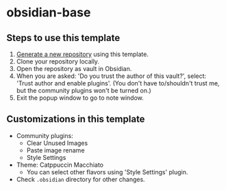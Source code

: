 # obsidian-base

## Steps to use this template
1. [Generate a new repository](https://github.com/jarp0l/obsidian-base/generate) using this template. 
2. Clone your repository locally.
3. Open the repository as vault in Obsidian.
4. When you are asked: 'Do you trust the author of this vault?', select: 'Trust author and enable plugins'. (You don't have to/shouldn't trust me, but the community plugins won't be turned on.)
5. Exit the popup window to go to note window.

## Customizations in this template
- Community plugins:
	- Clear Unused Images
	- Paste image rename
	- Style Settings
- Theme: Catppuccin Macchiato
	- You can select other flavors using 'Style Settings' plugin.
- Check `.obsidian` directory for other changes.